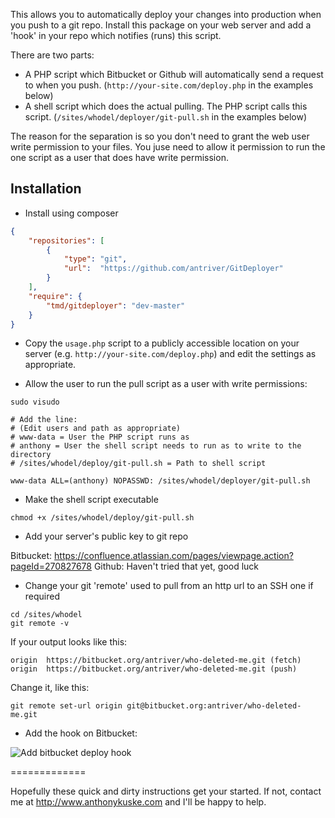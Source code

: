 This allows you to automatically deploy your changes into production when you push to a git repo. Install this package on your web server and add a 'hook' in your repo which notifies (runs) this script.

There are two parts:
* A PHP script which Bitbucket or Github will automatically send a request to when you push. (`http://your-site.com/deploy.php` in the examples below)
* A shell script which does the actual pulling. The PHP script calls this script. (`/sites/whodel/deployer/git-pull.sh` in the examples below)

The reason for the separation is so you don't need to grant the web user write permission to your files. You juse need to allow it permission to run the one script as a user that does have write permission.

## Installation

* Install using composer

```json
{
	"repositories": [
		{
			"type": "git",
			"url":  "https://github.com/antriver/GitDeployer"
		}
	],
	"require": {
		"tmd/gitdeployer": "dev-master"
	}
}

```

* Copy the `usage.php` script to a publicly accessible location on your server (e.g. `http://your-site.com/deploy.php`) and edit the settings as appropriate.

* Allow the user to run the pull script as a user with write permissions:

```
sudo visudo

# Add the line:
# (Edit users and path as appropriate)
# www-data = User the PHP script runs as
# anthony = User the shell script needs to run as to write to the directory
# /sites/whodel/deploy/git-pull.sh = Path to shell script

www-data ALL=(anthony) NOPASSWD: /sites/whodel/deployer/git-pull.sh
```

* Make the shell script executable

```
chmod +x /sites/whodel/deploy/git-pull.sh
```

* Add your server's public key to git repo

Bitbucket: https://confluence.atlassian.com/pages/viewpage.action?pageId=270827678
Github: Haven't tried that yet, good luck

* Change your git 'remote' used to pull from an http url to an SSH one if required
```
cd /sites/whodel
git remote -v
```

If your output looks like this:
```
origin	https://bitbucket.org/antriver/who-deleted-me.git (fetch)
origin	https://bitbucket.org/antriver/who-deleted-me.git (push)
```

Change it, like this:
```
git remote set-url origin git@bitbucket.org:antriver/who-deleted-me.git
```

* Add the hook on Bitbucket:

![Add bitbucket deploy hook](http://img.ctrlv.in/img/53038a61539f9.png)

=============

Hopefully these quick and dirty instructions get your started. If not, contact me at http://www.anthonykuske.com and I'll be happy to help.

